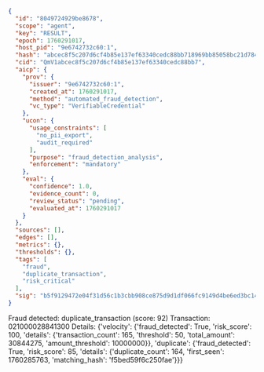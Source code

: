 ```json
{
  "id": "8049724929be8678",
  "scope": "agent",
  "key": "RESULT",
  "epoch": 1760291017,
  "host_pid": "9e6742732c60:1",
  "hash": "abcec8f5c207d6cf4b85e137ef63340cedc88bb718969bb85058bc21d784f2a7",
  "cid": "QmV1abcec8f5c207d6cf4b85e137ef63340cedc88bb7",
  "aicp": {
    "prov": {
      "issuer": "9e6742732c60:1",
      "created_at": 1760291017,
      "method": "automated_fraud_detection",
      "vc_type": "VerifiableCredential"
    },
    "ucon": {
      "usage_constraints": [
        "no_pii_export",
        "audit_required"
      ],
      "purpose": "fraud_detection_analysis",
      "enforcement": "mandatory"
    },
    "eval": {
      "confidence": 1.0,
      "evidence_count": 0,
      "review_status": "pending",
      "evaluated_at": 1760291017
    }
  },
  "sources": [],
  "edges": [],
  "metrics": {},
  "thresholds": {},
  "tags": [
    "fraud",
    "duplicate_transaction",
    "risk_critical"
  ],
  "sig": "b5f9129472e04f31d56c1b3cbb908ce875d9d1df066fc9149d4be6ed3bc141bb"
}
```

Fraud detected: duplicate_transaction (score: 92)
Transaction: 021000028841300
Details: {'velocity': {'fraud_detected': True, 'risk_score': 100, 'details': {'transaction_count': 165, 'threshold': 50, 'total_amount': 30844275, 'amount_threshold': 10000000}}, 'duplicate': {'fraud_detected': True, 'risk_score': 85, 'details': {'duplicate_count': 164, 'first_seen': 1760285763, 'matching_hash': 'f5bed59f6c250fae'}}}